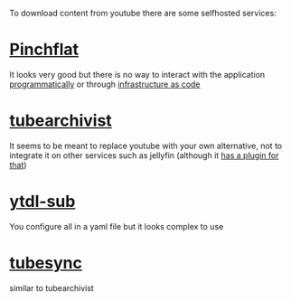 
To download content from youtube there are some selfhosted services:

# [Pinchflat](https://github.com/kieraneglin/pinchflat)

It looks very good but there is no way to interact with the application [programmatically](https://github.com/kieraneglin/pinchflat/issues/435) or through [infrastructure as code](https://github.com/kieraneglin/pinchflat/issues/421)
# [tubearchivist](https://github.com/tubearchivist/tubearchivist)

It seems to be meant to replace youtube with your own alternative, not to integrate it on other services such as jellyfin (although it [has a plugin for that](https://github.com/tubearchivist/tubearchivist-jf-plugin))

# [ytdl-sub](https://github.com/jmbannon/ytdl-sub?tab=readme-ov-file)

You configure all in a yaml file but it looks complex to use

# [tubesync](https://github.com/meeb/tubesync)

similar to tubearchivist
